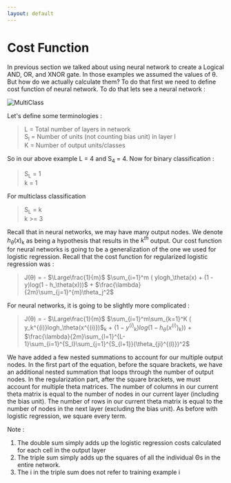 ```yaml
---
layout: default
---
```



 <script type="text/x-mathjax-config">
    MathJax.Hub.Config({
      tex2jax: {
        skipTags: ['script', 'noscript', 'style', 'textarea', 'pre'],
        inlineMath: [['$','$']]
      }
    });
  </script>
  <script src="https://cdn.mathjax.org/mathjax/latest/MathJax.js?config=TeX-AMS-MML_HTMLorMML" type="text/javascript"></script> 

# Cost Function

In previous section we talked about using neural network to create a Logical AND, OR, and XNOR gate. In those examples we assumed the values of θ. But how do we actually calculate them? To do that first we need to define cost function of neural network. To do that lets see a neural network :

![MultiClass](https://m3verma.github.io/Machine_Learning/Coursera_AndrewNG_Course/Images/Neural_Network/MultiClass.png)

Let's define some terminologies :
> L = Total number of layers in network<br>
> S<sub>l</sub> = Number of units (not counting bias unit) in layer l<br>
> K = Number of output units/classes 

So in our above example L = 4 and S<sub>4</sub> = 4. Now for binary classification :
> S<sub>L</sub> = 1<br>
> k = 1 

For multiclass classification
> S<sub>L</sub> = k<br>
> k >= 3 

Recall that in neural networks, we may have many output nodes. We denote $h_θ(x)$<sub>k</sub> as being a hypothesis that results in the $k^{th}$ output. Our cost function for neural networks is going to be a generalization of the one we used for logistic regression. Recall that the cost function for regularized logistic regression was :

> J(θ) = - $\Large\frac{1}{m}$ $\sum_{i=1}^m ( ylogh_\theta(x) + (1 - y)log(1 - h_\theta(x)))$ + $\frac{\lambda}{2m}\sum_{j=1}^{m}\theta_j^2$

For neural networks, it is going to be slightly more complicated :

> J(θ) = - $\Large\frac{1}{m}$ $\sum_{i=1}^m\sum_{k=1}^K ( y_k^{(i)}logh_\theta(x^{(i)})$<sub>k</sub> + $(1 - y^{(i)}$<sub>k</sub>$)log(1 - h_\theta(x^{(i)})$<sub>k</sub>$))$ + $\frac{\lambda}{2m}\sum_{l=1}^{L-1}\sum_{i=1}^{S_l}\sum_{j=1}^{S_{l+1}}(\theta_{ji}^{(l)})^2$

We have added a few nested summations to account for our multiple output nodes. In the first part of the equation, before the square brackets, we have an additional nested summation that loops through the number of output nodes. In the regularization part, after the square brackets, we must account for multiple theta matrices. The number of columns in our current theta matrix is equal to the number of nodes in our current layer (including the bias unit). The number of rows in our current theta matrix is equal to the number of nodes in the next layer (excluding the bias unit). As before with logistic regression, we square every term.

Note :
1. The double sum simply adds up the logistic regression costs calculated for each cell in the output layer
2. The triple sum simply adds up the squares of all the individual Θs in the entire network.
3. The i in the triple sum does not refer to training example i
